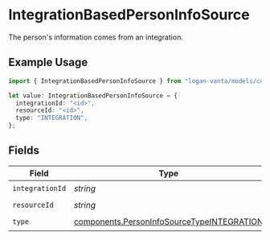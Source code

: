 # IntegrationBasedPersonInfoSource

The person's information comes from an integration.

## Example Usage

```typescript
import { IntegrationBasedPersonInfoSource } from "logan-vanta/models/components";

let value: IntegrationBasedPersonInfoSource = {
  integrationId: "<id>",
  resourceId: "<id>",
  type: "INTEGRATION",
};
```

## Fields

| Field                                                                                                    | Type                                                                                                     | Required                                                                                                 | Description                                                                                              |
| -------------------------------------------------------------------------------------------------------- | -------------------------------------------------------------------------------------------------------- | -------------------------------------------------------------------------------------------------------- | -------------------------------------------------------------------------------------------------------- |
| `integrationId`                                                                                          | *string*                                                                                                 | :heavy_check_mark:                                                                                       | N/A                                                                                                      |
| `resourceId`                                                                                             | *string*                                                                                                 | :heavy_check_mark:                                                                                       | N/A                                                                                                      |
| `type`                                                                                                   | [components.PersonInfoSourceTypeINTEGRATION](../../models/components/personinfosourcetypeintegration.md) | :heavy_check_mark:                                                                                       | N/A                                                                                                      |